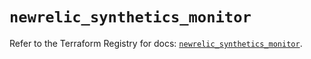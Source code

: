 # `newrelic_synthetics_monitor`

Refer to the Terraform Registry for docs: [`newrelic_synthetics_monitor`](https://registry.terraform.io/providers/newrelic/newrelic/3.70.5/docs/resources/synthetics_monitor).
